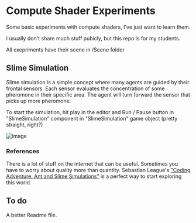 # Compute Shader Experiments
Some basic experiments with compute shaders, I've just want to learn them.

I usually don't share much stuff pubicly, but this repo is for my students.

All exepriments have their scene in /Scene folder

## Slime Simulation
Slime simulation is a simple concept where many agents are guided by their frontal sensors.
Each sensor evaluates the concentration of some pheromone in their specific area.
The agent will turn forward the sensor that picks up more pheromone.

To start the simulation, hit play in the editor and Run / Pause button in "SlimeSimulation" component in "SlimeSimulation" game object (pretty straight, right?)

![image]( /Media/slime-simulation.gif)

### References
There is a lot of stuff on the internet that can be useful. Sometimes you have to worry about quality more than quantity.
Sebastian League's ["Coding Adventure: Ant and Slime Simulations"](https://www.youtube.com/watch?v=X-iSQQgOd1A) is a perfect way to start exploring this world.

## To do
A better Readme file.
